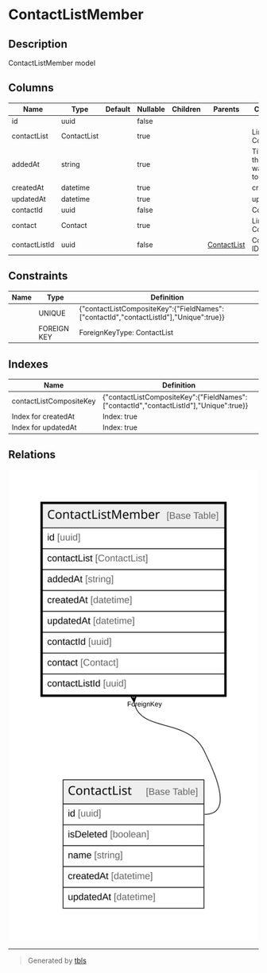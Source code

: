 # ContactListMember

## Description

ContactListMember model

## Columns

| Name | Type | Default | Nullable | Children | Parents | Comment |
| ---- | ---- | ------- | -------- | -------- | ------- | ------- |
| id | uuid |  | false |  |  |  |
| contactList | ContactList |  | true |  |  | Link to the ContactList |
| addedAt | string |  | true |  |  | Time when the contact was added to the list |
| createdAt | datetime |  | true |  |  | createdAt |
| updatedAt | datetime |  | true |  |  | updatedAt |
| contactId | uuid |  | false |  |  | Contact ID |
| contact | Contact |  | true |  |  | Link to the Contact |
| contactListId | uuid |  | false |  | [ContactList](ContactList.md) | ContactList ID |

## Constraints

| Name | Type | Definition |
| ---- | ---- | ---------- |
|  | UNIQUE | {"contactListCompositeKey":{"FieldNames":["contactId","contactListId"],"Unique":true}} |
|  | FOREIGN KEY | ForeignKeyType: ContactList |

## Indexes

| Name | Definition |
| ---- | ---------- |
| contactListCompositeKey | {"contactListCompositeKey":{"FieldNames":["contactId","contactListId"],"Unique":true}} |
| Index for createdAt | Index: true |
| Index for updatedAt | Index: true |

## Relations

![er](ContactListMember.svg)

---

> Generated by [tbls](https://github.com/k1LoW/tbls)
